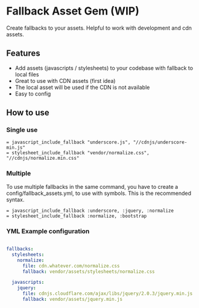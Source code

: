 # Fallback Asset Gem (WIP)
Create fallbacks to your assets. Helpful to work with development and cdn assets.

## Features
* Add assets (javascripts / stylesheets) to your codebase with fallback to local files
* Great to use with CDN assets (first idea)
* The local asset will be used if the CDN is not available
* Easy to config

## How to use

### Single use
```haml
= javascript_include_fallback "underscore.js", "//cdnjs/underscore-min.js"
= stylesheet_include_fallback "vendor/normalize.css", "//cdnjs/normalize.min.css"
```

### Multiple

To use multiple fallbacks in the same command, you have to create a config/fallback_assets.yml, to use with symbols. This is the recommended syntax.

```haml
= javascript_include_fallback :underscore, :jquery, :normalize
= stylesheet_include_fallback :normalize, :bootstrap
```

### YML Example configuration
```yaml

fallbacks:
  stylesheets:
    normalize:
      file: cdn.whatever.com/normalize.css
      fallback: vendor/assets/stylesheets/normalize.css

  javascripts:
    jquery:
      file: cdnjs.cloudflare.com/ajax/libs/jquery/2.0.3/jquery.min.js
      fallback: vendor/assets/jquery.min.js
```
